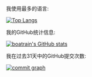 我使用最多的语言:

[![Top Langs](https://github-readme-stats.vercel.app/api/top-langs/?username=boatrainlsz&layout=compact&show_icons=true&theme=gruvbox&hide_border=true&langs_count=10)](https://github.com/boatrainlsz/boatrainlsz)

我的GitHub统计信息:

[![boatrain's GitHub stats](https://github-readme-stats.vercel.app/api?username=boatrainlsz&layout=compact&show_icons=true&theme=gruvbox&hide_border=true)](https://github.com/boatrainlsz/boatrainlsz)

我在过去31天中的GitHub提交次数:

[![commit graph](https://activity-graph.herokuapp.com/graph?username=boatrainlsz&custom_title=boatrainlsz%27s%20Contribution%20Graph&theme=github&bg_color=282828&hide_border=true&line=d1a01f&point=c58545)](https://github.com/boatrainlsz/boatrainlsz)
